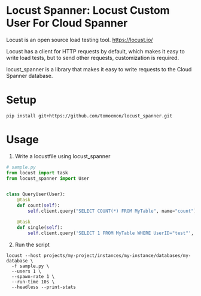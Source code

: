 # Locust Spanner: Locust Custom User For Cloud Spanner

Locust is an open source load testing tool.
https://locust.io/

Locust has a client for HTTP requests by default, which makes it easy to write load tests, but to send other requests, customization is required.

locust_spanner is a library that makes it easy to write requests to the Cloud Spanner database.

# Setup

```
pip install git+https://github.com/tomoemon/locust_spanner.git
```

# Usage

1. Write a locustfile using locust_spanner

```python
# sample.py
from locust import task
from locust_spanner import User


class QueryUser(User):
    @task
    def count(self):
        self.client.query("SELECT COUNT(*) FROM MyTable", name="count")

    @task
    def single(self):
        self.client.query('SELECT 1 FROM MyTable WHERE UserID="test"', name="single")
```

2. Run the script

```shell
locust --host projects/my-project/instances/my-instance/databases/my-database \
  -f sample.py \
  --users 1 \
  --spawn-rate 1 \
  --run-time 10s \
  --headless --print-stats
```
